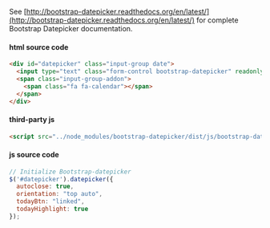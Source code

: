 See [http://bootstrap-datepicker.readthedocs.org/en/latest/](http://bootstrap-datepicker.readthedocs.org/en/latest/) for complete Bootstrap Datepicker documentation.

#### html source code

```html
<div id="datepicker" class="input-group date">
  <input type="text" class="form-control bootstrap-datepicker" readonly="">
  <span class="input-group-addon">
    <span class="fa fa-calendar"></span>
  </span>
</div>
```

#### third-party js
```html
<script src="../node_modules/bootstrap-datepicker/dist/js/bootstrap-datepicker.min.js"></script>
```

#### js source code

```js
// Initialize Bootstrap-datepicker
$('#datepicker').datepicker({
  autoclose: true,
  orientation: "top auto",
  todayBtn: "linked",
  todayHighlight: true
});
```